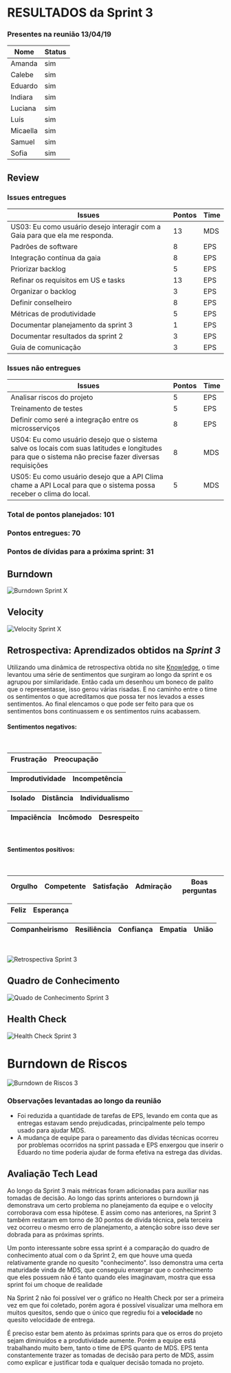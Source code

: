 # RESULTADOS da Sprint 3


### Presentes na reunião 13/04/19

| Nome | Status |
| --------- | -------- |
| Amanda | sim |
| Calebe | sim |
| Eduardo | sim |
| Indiara | sim |
| Luciana | sim |
| Luís | sim |
| Micaella | sim |
| Samuel | sim |
| Sofia | sim |

## Review

### Issues entregues

| Issues | Pontos | Time |
| --------- | -------- | -------- |
| US03: Eu como usuário desejo interagir com a Gaia para que ela me responda. | 13 | MDS |
| Padrões de software | 8 | EPS |
| Integração contínua da gaia | 8 | EPS |
| Priorizar backlog  | 5 | EPS |
| Refinar os requisitos em US e tasks | 13 | EPS |
| Organizar o backlog | 3 | EPS |
| Definir conselheiro  | 8 | EPS |
| Métricas de produtividade  | 5 | EPS |
| Documentar planejamento da sprint 3 | 1 | EPS |
| Documentar resultados da sprint 2 | 3 | EPS |
| Guia de comunicação | 3 | EPS |


### Issues não entregues 

| Issues | Pontos | Time |
| --------- | -------- | -------- |
| Analisar riscos do projeto | 5 | EPS | 
| Treinamento de testes | 5 | EPS |
| Definir como seré a integração entre os microsserviços | 8 | EPS |
| US04: Eu como usuário desejo que o sistema salve os locais com suas latitudes e longitudes para que o sistema não precise fazer diversas requisições | 8 | MDS |
| US05: Eu como usuário desejo que a API Clima chame a API Local para que o sistema possa receber o clima do local. | 5 | MDS |

### Total de pontos planejados: 101

### Pontos entregues: 70

### Pontos de dívidas para a próxima sprint: 31


## Burndown


![Burndown Sprint X](../../assets/imgs/burndown/Burndown-Sprint3.png)


## Velocity


![Velocity Sprint X](../../assets/imgs/velocity/Velocity-Sprint3.png)


## Retrospectiva: Aprendizados obtidos na *Sprint 3* 

Utilizando uma dinâmica de retrospectiva obtida no site [Knowledge](https://www.knowledge21.com.br), o time levantou uma série de sentimentos que surgiram ao longo da sprint e os agrupou por similaridade. Então cada um desenhou um boneco de palito que o representasse, isso gerou várias risadas. E no caminho entre o time os sentimentos o que acreditamos que possa ter nos levados a esses sentimentos. Ao final elencamos o que pode ser feito para que os sentimentos bons continuassem e os sentimentos ruins acabassem. 

#### Sentimentos negativos:

<br />

| Frustração | Preocupação |
| ---- | ---- |

| Improdutividade | Incompetência |
| - | - |

| Isolado | Distância | Individualismo |
| - | - |  - |

| Impaciência | Incômodo | Desrespeito |
| - | - | - |

<br />

#### Sentimentos positivos: 

<br />

| Orgulho | Competente | Satisfação | Admiração | Boas perguntas |
| - | - | - | - | - |

| Feliz | Esperança |
| - | - |

|Companheirismo | Resiliência | Confiança | Empatia | União |  
| - | - | - | - | - |

<br />

![Retrospectiva Sprint 3](../../assets/imgs/retrospectiva/retrospectiva-S03.jpg)


## Quadro de Conhecimento 

![Quado de Conhecimento Sprint 3](../../assets/imgs/conhecimento/conhecimento-s3.png)


## Health Check 

![Health Check Sprint 3](../../assets/imgs/healthcheck/healthcheck-s3.png)


# Burndown de Riscos 

![Burndown de Riscos 3](../../assets/imgs/riscos/riscos3.png)


### Observações levantadas ao longo da reunião

* Foi reduzida a quantidade de tarefas de EPS, levando em conta que as entregas estavam sendo prejudicadas, principalmente pelo tempo usado para ajudar MDS.
* A mudança de equipe para o pareamento das dívidas técnicas ocorreu por problemas ocorridos na sprint passada e EPS enxergou  que inserir o Eduardo no time poderia ajudar de forma efetiva na estrega das dívidas. 

## Avaliação Tech Lead

<p>Ao longo da Sprint 3 mais métricas foram adicionadas para auxiliar nas tomadas de decisão. Ao longo das sprints anteriores o burndown já demonstrava um certo problema no planejamento da equipe e o velocity corroborava com essa hipótese. E assim como nas anteriores, na Sprint 3 também restaram em torno de 30 pontos de dívida técnica, pela terceira vez ocorreu o mesmo erro de planejamento, a atenção sobre isso deve ser dobrada para as próximas sprints.</p>
<p>Um ponto interessante sobre essa sprint é a comparação do quadro de conhecimento atual com o da Sprint 2, em que houve uma queda relativamente grande no quesito "conhecimento". Isso demonstra uma certa maturidade vinda de MDS, que conseguiu enxergar que o conhecimento que eles possuem não é tanto quando eles imaginavam, mostra que essa sprint foi um choque de realidade</p>
<p>Na Sprint 2 não foi possível ver o gráfico no Health Check por ser a primeira vez em que foi coletado, porém agora é possível visualizar uma melhora em muitos quesitos, sendo que o único que regrediu foi a <b>velocidade</b> no quesito velocidade de entrega.</p>
<p>É preciso estar bem atento às próximas sprints para que os erros do projeto sejam diminuídos e a produtividade aumente. Porém a equipe está trabalhando muito bem, tanto o time de EPS quanto de MDS. EPS tenta constantemente trazer as tomadas de decisão para perto de MDS, assim como explicar e justificar toda e qualquer decisão tomada no projeto.</p>